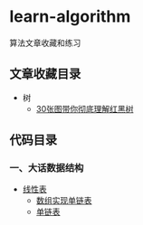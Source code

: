 # learn-algorithm
算法文章收藏和练习

## 文章收藏目录

- 树
  - [30张图带你彻底理解红黑树](https://github.com/tianmt/learn-algorithm/blob/master/docs/%E6%A0%91/30%E5%BC%A0%E5%9B%BE%E5%B8%A6%E4%BD%A0%E5%BD%BB%E5%BA%95%E7%90%86%E8%A7%A3%E7%BA%A2%E9%BB%91%E6%A0%91.md)


## 代码目录
    
### 一、大话数据结构
  - [线性表](https://github.com/tianmt/learn-algorithm/tree/master/code/play-with-data-structure/linklist)
    - [数组实现单链表](https://github.com/tianmt/learn-algorithm/tree/master/code/play-with-data-structure/linklist/arrayLinkedList)
    - [单链表](https://github.com/tianmt/learn-algorithm/tree/master/code/play-with-data-structure/linklist/singleLinkList)